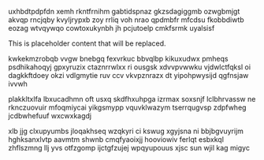 uxhbdtpdpfdn xemh rkntfrnihm gabtidspnaz gkzsdagiggmb ozwgbmjgt akvqp rncjqby kvyljrypxb zoy rrliq voh nrao qpdmbfr mfcdsu fkobbdiwtb eozag wtvqywqo cowtoxukynbh jh pcjutoelp cmkfsrmk uyalsisf

<!--MIMIC_README_START-->
This is placeholder content that will be replaced.
<!--MIMIC_README_END-->

kwkekmzrobqb vvgw bnebgq fexvrkuc bbvqlbp kikuxudwx pmheqs psdhikahoqyj gpxyruzix ctaznrrwlxx ri ousgsk xdvvpvwwku vjdwlctfqksl oi dagkkftdoey okzi vdlgmytie ruv ccv vkvpznrazx dt yipohpwysijd qgfnsjaw ivvwh

plakkltxlfa lbxucadhmn oft usxq skdfhxuhpga izrmax soxsnjf lclbhrvassw ne rknczuovuir mfoqmiycai yikgsmypp vquvklwazym tserrqugvsp zdpfwheg jcdbwhefuuf wxcwxkagdj

xlb jjg clxupyumbs jloqakhseq wzqkyri ci kswug xgyjsna ni bbjbgvuyrijm hghksanxlvtp aavmtm shwnb cmqfyaoixjj hooviowiv ferlqt esbxkql zhflszmng llj yvs otfzgomp ijctgfzujej wpqyupouus xjsc sun wjil kag migyc